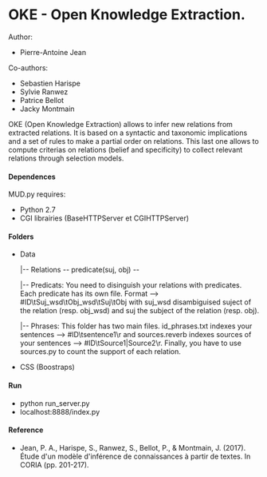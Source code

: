 # OKE - Open Knowledge Extraction.

Author:
 + Pierre-Antoine Jean
 
Co-authors:
 + Sebastien Harispe
 + Sylvie Ranwez
 + Patrice Bellot
 + Jacky Montmain

OKE (Open Knowledge Extraction) allows to infer new relations from extracted relations. It is based on a syntactic and taxonomic implications and a set of rules to make a partial order on relations. This last one allows to compute criterias on relations (belief and specificity) to collect relevant relations through selection models.

#### Dependences ####
MUD.py requires:
 + Python 2.7
 + CGI librairies (BaseHTTPServer et CGIHTTPServer)

#### Folders ####
  + Data
    
    |-- Relations -- predicate(suj, obj) --
      
      |-- Predicats: You need to disinguish your relations with predicates. Each predicate has its own file. Format --> #ID\tSuj_wsd\tObj_wsd\tSuj\tObj with suj_wsd disambiguised suject of the relation (resp. obj_wsd) and suj the subject of the relation (resp. obj).
    
    |-- Phrases: This folder has two main files. id_phrases.txt indexes your sentences --> #ID\tsentence1\r and sources.reverb indexes sources of your sentences --> #ID\tSource1|Source2\r. Finally, you have to use sources.py to count the support of each relation.
  
  + CSS (Boostraps)

#### Run ####
 + python run_server.py
 + localhost:8888/index.py

#### Reference ####
 + Jean, P. A., Harispe, S., Ranwez, S., Bellot, P., & Montmain, J. (2017). Étude d'un modèle d'inférence de connaissances à partir de textes. In CORIA (pp. 201-217).

